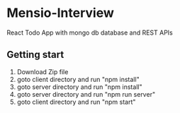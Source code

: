 # Mensio-Interview

React Todo App with mongo db database and REST APIs


## Getting start

1. Download Zip file
2. goto client directory and run "npm install"
3. goto server directory and run "npm install"
4. goto server directory and run "npm run server"
5. goto client directory and run "npm start"

